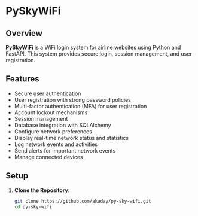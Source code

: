 # PySkyWiFi

## Overview
**PySkyWiFi** is a WiFi login system for airline websites using Python and FastAPI. This system provides secure login, session management, and user registration.

## Features
- Secure user authentication
- User registration with strong password policies
- Multi-factor authentication (MFA) for user registration
- Account lockout mechanisms
- Session management
- Database integration with SQLAlchemy
- Configure network preferences
- Display real-time network status and statistics
- Log network events and activities
- Send alerts for important network events
- Manage connected devices

## Setup
1. **Clone the Repository**:
   ```bash
   git clone https://github.com/akaday/py-sky-wifi.git
   cd py-sky-wifi
